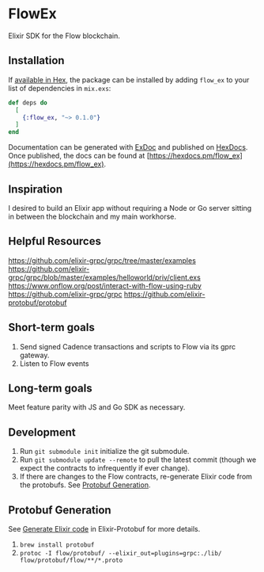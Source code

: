 # FlowEx

Elixir SDK for the Flow blockchain.

## Installation

If [available in Hex](https://hex.pm/docs/publish), the package can be installed
by adding `flow_ex` to your list of dependencies in `mix.exs`:

```elixir
def deps do
  [
    {:flow_ex, "~> 0.1.0"}
  ]
end
```

Documentation can be generated with [ExDoc](https://github.com/elixir-lang/ex_doc)
and published on [HexDocs](https://hexdocs.pm). Once published, the docs can
be found at [https://hexdocs.pm/flow_ex](https://hexdocs.pm/flow_ex).

## Inspiration

I desired to build an Elixir app without requiring a Node or Go server sitting in between the blockchain and my main workhorse.

## Helpful Resources

https://github.com/elixir-grpc/grpc/tree/master/examples
https://github.com/elixir-grpc/grpc/blob/master/examples/helloworld/priv/client.exs
https://www.onflow.org/post/interact-with-flow-using-ruby
https://github.com/elixir-grpc/grpc
https://github.com/elixir-protobuf/protobuf


## Short-term goals

1. Send signed Cadence transactions and scripts to Flow via its gprc gateway.
2. Listen to Flow events

## Long-term goals

Meet feature parity with JS and Go SDK as necessary.

## Development

1. Run `git submodule init` initialize the git submodule.
2. Run `git submodule update --remote` to pull the latest commit (though we expect the contracts to infrequently if ever change).
3. If there are changes to the Flow contracts, re-generate Elixir code from the protobufs. See [Protobuf Generation](#-Protobuf-Generation).

## Protobuf Generation

See [Generate Elixir code](https://github.com/elixir-protobuf/protobuf#generate-elixir-code) in Elixir-Protobuf for more details.

1. `brew install protobuf`
2. `protoc -I flow/protobuf/ --elixir_out=plugins=grpc:./lib/ flow/protobuf/flow/**/*.proto`
